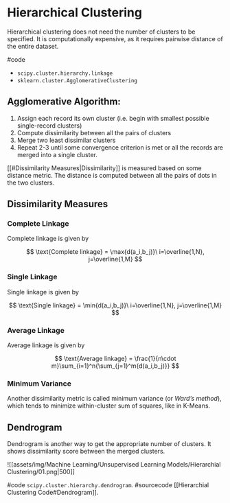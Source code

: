 # Hierarchical Clustering

Hierarchical clustering does not need the number of clusters to be specified. It is computationally expensive, as it requires pairwise distance of the entire dataset.

#code
- `scipy.cluster.hierarchy.linkage`
- `sklearn.cluster.AgglomerativeClustering`

## Agglomerative Algorithm:

1.  Assign each record its own cluster (i.e. begin with smallest possible single-record clusters)
2.  Compute dissimilarity between all the pairs of clusters
3.  Merge two least dissimilar clusters
4.  Repeat 2-3 until some convergence criterion is met or all the records are merged into a single cluster.

[[#Dissimilarity Measures|Dissimilarity]] is measured based on some distance metric. The distance is computed between all the pairs of dots in the two clusters.

## Dissimilarity Measures
### Complete Linkage

Complete linkage is given by

$$
\text{Complete linkage} = \max{d(a_i,b_j)}\ i=\overline{1,N}, j=\overline{1,M}
$$

### Single Linkage

Single linkage is given by

$$
\text{Single linkage} = \min{d(a_i,b_j)}\ i=\overline{1,N}, j=\overline{1,M}
$$

### Average Linkage

Average linkage is given by

$$
\text{Average linkage} = \frac{1}{n\cdot m}\sum_{i=1}^n{\sum_{j=1}^m{d(a_i,b_j)}}
$$

### Minimum Variance

Another dissimilarity metric is called minimum variance (or _Ward’s method_), which tends to minimize within-cluster sum of squares, like in K-Means.

## Dendrogram
Dendrogram is another way to get the appropriate number of clusters. It shows dissimilarity score between the merged clusters.

![[assets/img/Machine Learning/Unsupervised Learning Models/Hierarchial Clustering/01.png|500]]

#code `scipy.cluster.hierarchy.dendrogram`.
#sourcecode [[Hierarchial Clustering Code#Dendrogram]].
